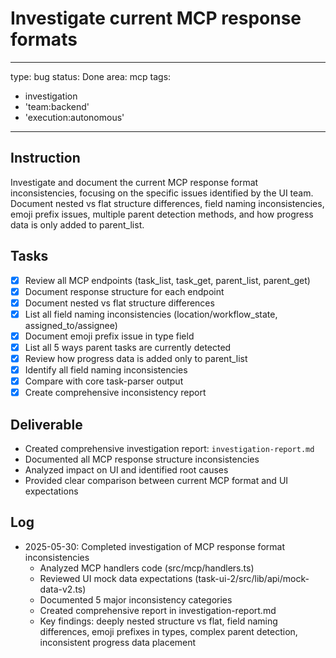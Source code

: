 # Investigate current MCP response formats

---
type: bug
status: Done
area: mcp
tags:
  - investigation
  - 'team:backend'
  - 'execution:autonomous'
---


## Instruction
Investigate and document the current MCP response format inconsistencies, focusing on the specific issues identified by the UI team. Document nested vs flat structure differences, field naming inconsistencies, emoji prefix issues, multiple parent detection methods, and how progress data is only added to parent_list.

## Tasks
- [x] Review all MCP endpoints (task_list, task_get, parent_list, parent_get)
- [x] Document response structure for each endpoint
- [x] Document nested vs flat structure differences
- [x] List all field naming inconsistencies (location/workflow_state, assigned_to/assignee)
- [x] Document emoji prefix issue in type field
- [x] List all 5 ways parent tasks are currently detected
- [x] Review how progress data is added only to parent_list
- [x] Identify all field naming inconsistencies
- [x] Compare with core task-parser output
- [x] Create comprehensive inconsistency report

## Deliverable
- Created comprehensive investigation report: `investigation-report.md`
- Documented all MCP response structure inconsistencies
- Analyzed impact on UI and identified root causes
- Provided clear comparison between current MCP format and UI expectations

## Log
- 2025-05-30: Completed investigation of MCP response format inconsistencies
  - Analyzed MCP handlers code (src/mcp/handlers.ts)
  - Reviewed UI mock data expectations (task-ui-2/src/lib/api/mock-data-v2.ts)
  - Documented 5 major inconsistency categories
  - Created comprehensive report in investigation-report.md
  - Key findings: deeply nested structure vs flat, field naming differences, emoji prefixes in types, complex parent detection, inconsistent progress data placement
